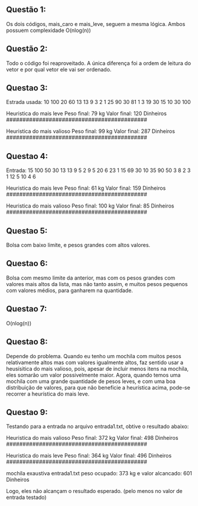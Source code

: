 ## Questão 1:
Os dois códigos, mais_caro e mais_leve, seguem a mesma lógica. Ambos possuem complexidade O(nlog(n))

## Questão 2:
Todo o código foi reaproveitado. A única diferença foi a ordem de leitura do vetor e por qual vetor ele vai ser ordenado.

## Questao 3:

Estrada usada:
10 100
20 60
13 13
9 3
2 1
25 90
30 81
1 3
19 30
15 10
30 100

Heuristica do mais leve
Peso final: 79 kg
Valor final: 120 Dinheiros
###########################################


Heuristica do mais valioso
Peso final: 99 kg
Valor final: 287 Dinheiros
###########################################



## Questao 4:

Entrada:
15 100
50 30
13 13
9 5
2 9
5 20
6 23
1 15
69 30
10 35
90 50
3 8
2 3
1 12
5 10
4 6

Heuristica do mais leve
Peso final: 61 kg
Valor final: 159 Dinheiros
###########################################


Heuristica do mais valioso
Peso final: 100 kg
Valor final: 85 Dinheiros
###########################################




## Questao 5:
Bolsa com baixo limite, e pesos grandes com altos valores.

## Questao 6:
Bolsa com mesmo limite da anterior, mas com os pesos grandes com valores mais altos da lista, mas não tanto assim, e muitos pesos pequenos com valores médios, para ganharem na quantidade. 

## Questao 7:
O(nlog(n))

## Questao 8:
Depende do problema. Quando eu tenho um mochila com muitos pesos relativamente altos mas com valores igualmente altos, faz sentido usar a heusísitica do mais valioso, pois, apesar de incluir menos itens na mochila, eles somarão um valor possivelmente maior.
Agora, quando temos uma mochila com uma grande quantidade de pesos leves, e com uma boa distribuição de valores, para que não beneficie a heurística acima, pode-se recorrer a heurística do mais leve. 

## Questao 9:
Testando para a entrada no arquivo entrada1.txt, obtive o resultado abaixo:

Heuristica do mais valioso
Peso final: 372 kg
Valor final: 498 Dinheiros
###########################################


Heuristica do mais leve
Peso final: 364 kg
Valor final: 496 Dinheiros
###########################################


mochila exaustiva
entrada1.txt peso ocupado: 373 kg e valor alcancado: 601 Dinheiros

Logo, eles não alcançam o resultado esperado. (pelo menos no valor de entrada testado)





